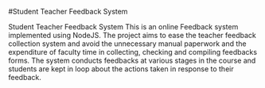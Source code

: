 #Student Teacher Feedback System

Student Teacher Feedback System
This is an online Feedback system implemented using NodeJS.
The project aims to ease the teacher feedback collection system and avoid the unnecessary manual paperwork and the expenditure of faculty time in collecting, checking and compiling feedbacks forms. 
The system conducts feedbacks at various stages in the course and students are kept in loop about the actions taken in response to their feedback. 
